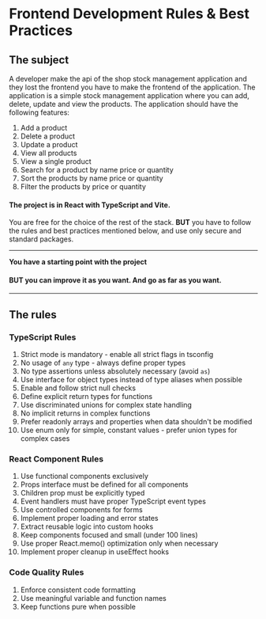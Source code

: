 # Frontend Development Rules & Best Practices

## The subject 

A developer make the api of the shop stock management application and they lost the frontend you have to make the frontend of the application. The application is a simple stock management application where you can add, delete, update and view the products. The application should have the following features:

1. Add a product
2. Delete a product
3. Update a product
4. View all products
5. View a single product
6. Search for a product by name price or quantity
7. Sort the products by name price or quantity
8. Filter the products by price or quantity

#### The project is in **React** with **TypeScript** and **Vite**.

You are free for the choice of the rest of the stack.
**BUT** you have to follow the rules and best practices mentioned below, and use only secure and standard packages.

--- 

**You have a starting point with the project**

#### **BUT** you can improve it as you want. And go as far as you want.

---

## The rules

### TypeScript Rules
1. Strict mode is mandatory - enable all strict flags in tsconfig
2. No usage of `any` type - always define proper types
3. No type assertions unless absolutely necessary (avoid `as`)
4. Use interface for object types instead of type aliases when possible
5. Enable and follow strict null checks
6. Define explicit return types for functions
7. Use discriminated unions for complex state handling
8. No implicit returns in complex functions
9. Prefer readonly arrays and properties when data shouldn't be modified
10. Use enum only for simple, constant values - prefer union types for complex cases

### React Component Rules
1. Use functional components exclusively
2. Props interface must be defined for all components
3. Children prop must be explicitly typed
4. Event handlers must have proper TypeScript event types
5. Use controlled components for forms
6. Implement proper loading and error states
7. Extract reusable logic into custom hooks
8. Keep components focused and small (under 100 lines)
9. Use proper React.memo() optimization only when necessary
10. Implement proper cleanup in useEffect hooks

### Code Quality Rules
1. Enforce consistent code formatting
2. Use meaningful variable and function names
3. Keep functions pure when possible